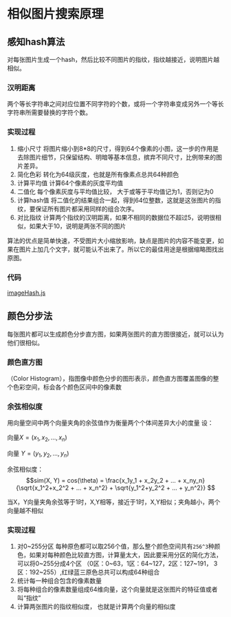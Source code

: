 # 相似图片搜索原理

## 感知hash算法
对每张图片生成一个hash，然后比较不同图片的指纹，指纹越接近，说明图片越相似。

### 汉明距离
两个等长字符串之间对应位置不同字符的个数，或将一个字符串变成另外一个等长字符串所需要替换的字符个数。

### 实现过程
1. 缩小尺寸
将图片缩小到8*8的尺寸，得到64个像素的小图，这一步的作用是去除图片细节，只保留结构、明暗等基本信息，摈弃不同尺寸，比例带来的图片差异。
1. 简化色彩
转化为64级灰度，也就是所有像素点总共64种颜色
1. 计算平均值
计算64个像素的灰度平均值
1. 二值化
每个像素灰度与平均值比较， 大于或等于平均值记为1，否则记为0
1. 计算hash值
将二值化的结果组合一起，得到64位整数，这就是这张图片的指纹，要保证所有图片都采用同样的组合次序。
1. 对比指纹
计算两个指纹的汉明距离，如果不相同的数据位不超过5，说明很相似，如果大于10，说明是两张不同的图片

算法的优点是简单快速，不受图片大小缩放影响，缺点是图片的内容不能变更，如果在图片上加几个文字，就可能认不出来了。所以它的最佳用途是根据缩略图找出原图。

### 代码

<a target="about:blank" href="../../../assets/snippets/imageHash.js">imageHash.js</a>

## 颜色分步法

每张图片都可以生成颜色分步直方图，如果两张图片的直方图很接近，就可以认为他们很相似。

### 颜色直方图

（Color Histogram），指图像中颜色分步的图形表示，颜色直方图覆盖图像的整个色彩空间，标会各个颜色区间中的像素数

### 余弦相似度

用向量空间中两个向量夹角的余弦值作为衡量两个个体间差异大小的度量
设：

向量$X = (x_1, x_2, ..., x_n)$

向量 $Y = (y_1, y_2, ..., y_n)$

余弦相似度：
$$sim(X, Y) = cos(\theta) = \frac{x_1y_1 + x_2y_2 + ... + x_ny_n}{\sqrt{x_1^2+x_2^2 + ... + x_n^2} + \sqrt{y_1^2+y_2^2 + ... + y_n^2}} $$


当X，Y向量夹角余弦等于1时，X,Y相等，接近于1时，X,Y相似；夹角越小，两个向量越不相似


### 实现过程
1. 对0~255分区
    每种原色都可以取256个值，那么整个颜色空间共有`256^3`种颜色，如果对每种颜色比较直方图，计算量太大，因此要采用分区的简化方法， 可以将0~255分成4个区
    （0区：0~63，1区：64~127，2区：127~191， 3区：192~255）,红绿蓝三原色总共可以构成64种组合
1. 统计每一种组合包含的像素数量
1. 将每种组合的像素数量组成64维向量，这个向量就是这张图片的特征值或者叫“指纹”
1. 计算两张图片的指纹相似度， 也就是计算两个向量的相似度































